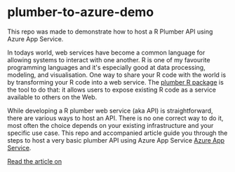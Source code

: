 # plumber-to-azure-demo

This repo was made to demonstrate how to host a R Plumber API using Azure App Service.

In todays world, web services have become a common language for allowing systems to interact with one another. R is one of my favourite programming languages and it's especially good at data processing, modeling, and visualisation. One way to share your R code with the world is by transforming your R code into a web service. The [plumber R package](https://plumber.io) is the tool to do that: it allows users to expose existing R code as a service available to others on the Web.

While developing a R plumber web service (aka API) is straightforward, there are various ways to host an API. There is no one correct way to do it, most often the choice depends on your existing infrastructure and your specific use case. This repo and accompanied article guide you through the steps to host a very basic plumber API using Azure App Service [Azure App Service](https://azure.microsoft.com/nl-nl/services/app-service/).

[Read the article on](Mediumhttps://veerlevanleemput.medium.com/hosting-a-r-plumber-api-using-azure-app-service-4e78936787cf)